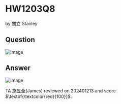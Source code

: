 # HW1203Q8

by 關立 Stanley

## Question 
![image](https://github.com/user-attachments/assets/cc91487f-01d3-420e-8e96-55df5fd6c4d2)


## Answer
![image](https://github.com/user-attachments/assets/befbde71-470b-4f88-9022-ba328945e371)

TA 施昱全(James) reviewed on 202401213 and score $\textbf{\textcolor{red}{100}}$. 
